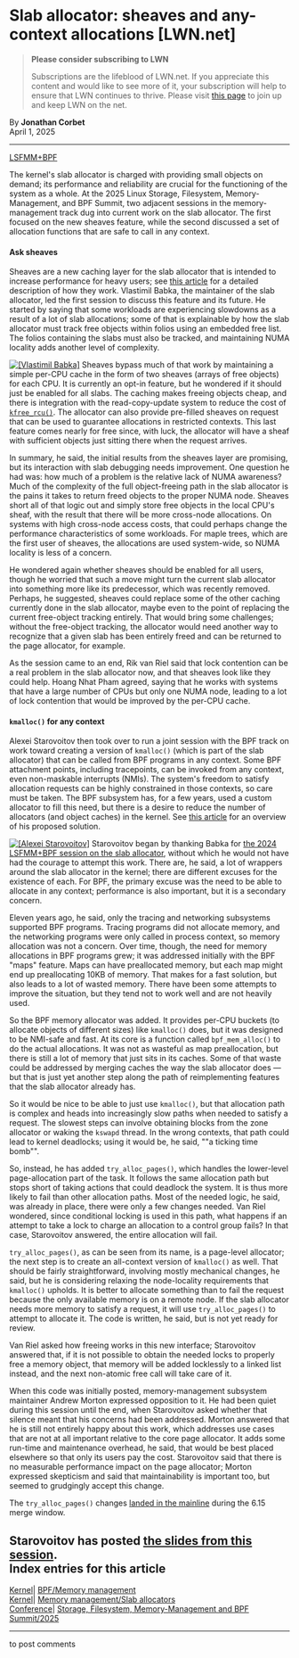 # Slab allocator: sheaves and any-context allocations [LWN.net]

> **Please consider subscribing to LWN**
> 
> Subscriptions are the lifeblood of LWN.net. If you appreciate this content and would like to see more of it, your subscription will help to ensure that LWN continues to thrive. Please visit [this page](/Promo/nst-nag1/subscribe) to join up and keep LWN on the net. 

By **Jonathan Corbet**  
April 1, 2025 

* * *

[LSFMM+BPF](/Articles/lsfmmbpf2025/)

The kernel's slab allocator is charged with providing small objects on demand; its performance and reliability are crucial for the functioning of the system as a whole. At the 2025 Linux Storage, Filesystem, Memory-Management, and BPF Summit, two adjacent sessions in the memory-management track dug into current work on the slab allocator. The first focused on the new sheaves feature, while the second discussed a set of allocation functions that are safe to call in any context. 

#### Ask sheaves

Sheaves are a new caching layer for the slab allocator that is intended to increase performance for heavy users; see [this article](/Articles/1010667/) for a detailed description of how they work. Vlastimil Babka, the maintainer of the slab allocator, led the first session to discuss this feature and its future. He started by saying that some workloads are experiencing slowdowns as a result of a lot of slab allocations; some of that is explainable by how the slab allocator must track free objects within folios using an embedded free list. The folios containing the slabs must also be tracked, and maintaining NUMA locality adds another level of complexity. 

[![\[Vlastimil Babka\]](https://static.lwn.net/images/conf/2025/lsfmm/VlastimilBabka-sm.png)](/Articles/1016004/) Sheaves bypass much of that work by maintaining a simple per-CPU cache in the form of two sheaves (arrays of free objects) for each CPU. It is currently an opt-in feature, but he wondered if it should just be enabled for all slabs. The caching makes freeing objects cheap, and there is integration with the read-copy-update system to reduce the cost of [`kfree_rcu()`](https://elixir.bootlin.com/linux/v6.13.7/source/include/linux/rcupdate.h#L1034). The allocator can also provide pre-filled sheaves on request that can be used to guarantee allocations in restricted contexts. This last feature comes nearly for free since, with luck, the allocator will have a sheaf with sufficient objects just sitting there when the request arrives. 

In summary, he said, the initial results from the sheaves layer are promising, but its interaction with slab debugging needs improvement. One question he had was: how much of a problem is the relative lack of NUMA awareness? Much of the complexity of the full object-freeing path in the slab allocator is the pains it takes to return freed objects to the proper NUMA node. Sheaves short all of that logic out and simply store free objects in the local CPU's sheaf, with the result that there will be more cross-node allocations. On systems with high cross-node access costs, that could perhaps change the performance characteristics of some workloads. For maple trees, which are the first user of sheaves, the allocations are used system-wide, so NUMA locality is less of a concern. 

He wondered again whether sheaves should be enabled for all users, though he worried that such a move might turn the current slab allocator into something more like its predecessor, which was recently removed. Perhaps, he suggested, sheaves could replace some of the other caching currently done in the slab allocator, maybe even to the point of replacing the current free-object tracking entirely. That would bring some challenges; without the free-object tracking, the allocator would need another way to recognize that a given slab has been entirely freed and can be returned to the page allocator, for example. 

As the session came to an end, Rik van Riel said that lock contention can be a real problem in the slab allocator now, and that sheaves look like they could help. Hoang Nhat Pham agreed, saying that he works with systems that have a large number of CPUs but only one NUMA node, leading to a lot of lock contention that would be improved by the per-CPU cache. 

#### `kmalloc()` for any context

Alexei Starovoitov then took over to run a joint session with the BPF track on work toward creating a version of `kmalloc()` (which is part of the slab allocator) that can be called from BPF programs in any context. Some BPF attachment points, including tracepoints, can be invoked from any context, even non-maskable interrupts (NMIs). The system's freedom to satisfy allocation requests can be highly constrained in those contexts, so care must be taken. The BPF subsystem has, for a few years, used a custom allocator to fill this need, but there is a desire to reduce the number of allocators (and object caches) in the kernel. See [this article](/Articles/1014220/#bpf) for an overview of his proposed solution. 

[![\[Alexei
Starovoitov\]](https://static.lwn.net/images/conf/2025/lsfmm/AlexeiStarovoitov-sm.png)](/Articles/1016006/) Starovoitov began by thanking Babka for [the 2024 LSFMM+BPF session on the slab allocator](/Articles/974138/), without which he would not have had the courage to attempt this work. There are, he said, a lot of wrappers around the slab allocator in the kernel; there are different excuses for the existence of each. For BPF, the primary excuse was the need to be able to allocate in any context; performance is also important, but it is a secondary concern. 

Eleven years ago, he said, only the tracing and networking subsystems supported BPF programs. Tracing programs did not allocate memory, and the networking programs were only called in process context, so memory allocation was not a concern. Over time, though, the need for memory allocations in BPF programs grew; it was addressed initially with the BPF "maps" feature. Maps can have preallocated memory, but each map might end up preallocating 10KB of memory. That makes for a fast solution, but also leads to a lot of wasted memory. There have been some attempts to improve the situation, but they tend not to work well and are not heavily used. 

So the BPF memory allocator was added. It provides per-CPU buckets (to allocate objects of different sizes) like `kmalloc()` does, but it was designed to be NMI-safe and fast. At its core is a function called `bpf_mem_alloc()` to do the actual allocations. It was not as wasteful as map preallocation, but there is still a lot of memory that just sits in its caches. Some of that waste could be addressed by merging caches the way the slab allocator does — but that is just yet another step along the path of reimplementing features that the slab allocator already has. 

So it would be nice to be able to just use `kmalloc()`, but that allocation path is complex and heads into increasingly slow paths when needed to satisfy a request. The slowest steps can involve obtaining blocks from the zone allocator or waking the `kswapd` thread. In the wrong contexts, that path could lead to kernel deadlocks; using it would be, he said, ""a ticking time bomb"". 

So, instead, he has added `try_alloc_pages()`, which handles the lower-level page-allocation part of the task. It follows the same allocation path but stops short of taking actions that could deadlock the system. It is thus more likely to fail than other allocation paths. Most of the needed logic, he said, was already in place, there were only a few changes needed. Van Riel wondered, since conditional locking is used in this path, what happens if an attempt to take a lock to charge an allocation to a control group fails? In that case, Starovoitov answered, the entire allocation will fail. 

`try_alloc_pages()`, as can be seen from its name, is a page-level allocator; the next step is to create an all-context version of `kmalloc()` as well. That should be fairly straightforward, involving mostly mechanical changes, he said, but he is considering relaxing the node-locality requirements that `kmalloc()` upholds. It is better to allocate something than to fail the request because the only available memory is on a remote node. If the slab allocator needs more memory to satisfy a request, it will use `try_alloc_pages()` to attempt to allocate it. The code is written, he said, but is not yet ready for review. 

Van Riel asked how freeing works in this new interface; Starovoitov answered that, if it is not possible to obtain the needed locks to properly free a memory object, that memory will be added locklessly to a linked list instead, and the next non-atomic free call will take care of it. 

When this code was initially posted, memory-management subsystem maintainer Andrew Morton expressed opposition to it. He had been quiet during this session until the end, when Starovoitov asked whether that silence meant that his concerns had been addressed. Morton answered that he is still not entirely happy about this work, which addresses use cases that are not at all important relative to the core page allocator. It adds some run-time and maintenance overhead, he said, that would be best placed elsewhere so that only its users pay the cost. Starovoitov said that there is no measurable performance impact on the page allocator; Morton expressed skepticism and said that maintainability is important too, but seemed to grudgingly accept this change. 

The `try_alloc_pages()` changes [landed in the mainline](https://web.git.kernel.org/pub/scm/linux/kernel/git/torvalds/linux.git/commit/?id=aa918db707fb) during the 6.15 merge window. 

Starovoitov has posted [the slides from this session](https://github.com/4ast/docs/blob/main/Reentrant%20kmalloc.pdf).  
Index entries for this article  
---  
[Kernel](/Kernel/Index)| [BPF/Memory management](/Kernel/Index#BPF-Memory_management)  
[Kernel](/Kernel/Index)| [Memory management/Slab allocators](/Kernel/Index#Memory_management-Slab_allocators)  
[Conference](/Archives/ConferenceIndex/)| [Storage, Filesystem, Memory-Management and BPF Summit/2025](/Archives/ConferenceIndex/#Storage_Filesystem_Memory-Management_and_BPF_Summit-2025)  
  


* * *

to post comments 
